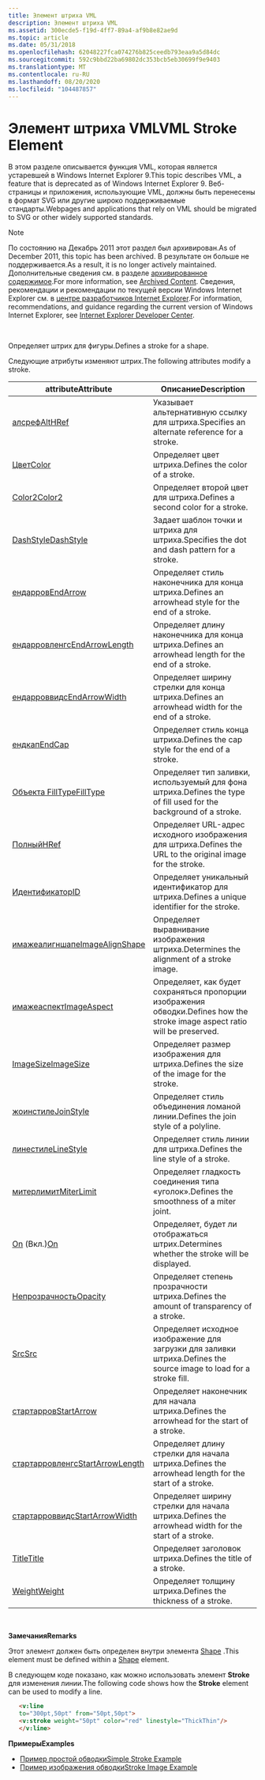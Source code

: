 ```yaml
---
title: Элемент штриха VML
description: Элемент штриха VML
ms.assetid: 300ecde5-f19d-4ff7-89a4-af9b8e82ae9d
ms.topic: article
ms.date: 05/31/2018
ms.openlocfilehash: 62048227fca074276b825ceedb793eaa9a5d84dc
ms.sourcegitcommit: 592c9bbd22ba69802dc353bcb5eb30699f9e9403
ms.translationtype: MT
ms.contentlocale: ru-RU
ms.lasthandoff: 08/20/2020
ms.locfileid: "104487857"
---
```

# <a name="vml-stroke-element"></a><span data-ttu-id="677f7-103">Элемент штриха VML</span><span class="sxs-lookup"><span data-stu-id="677f7-103">VML Stroke Element</span></span>

<span data-ttu-id="677f7-104">В этом разделе описывается функция VML, которая является устаревшей в Windows Internet Explorer 9.</span><span class="sxs-lookup"><span data-stu-id="677f7-104">This topic describes VML, a feature that is deprecated as of Windows Internet Explorer 9.</span></span> <span data-ttu-id="677f7-105">Веб-страницы и приложения, использующие VML, должны быть перенесены в формат SVG или другие широко поддерживаемые стандарты.</span><span class="sxs-lookup"><span data-stu-id="677f7-105">Webpages and applications that rely on VML should be migrated to SVG or other widely supported standards.</span></span>

> [!Note]  
> <span data-ttu-id="677f7-106">По состоянию на Декабрь 2011 этот раздел был архивирован.</span><span class="sxs-lookup"><span data-stu-id="677f7-106">As of December 2011, this topic has been archived.</span></span> <span data-ttu-id="677f7-107">В результате он больше не поддерживается.</span><span class="sxs-lookup"><span data-stu-id="677f7-107">As a result, it is no longer actively maintained.</span></span> <span data-ttu-id="677f7-108">Дополнительные сведения см. в разделе [архивированное содержимое](/previous-versions/windows/internet-explorer/ie-developer/).</span><span class="sxs-lookup"><span data-stu-id="677f7-108">For more information, see [Archived Content](/previous-versions/windows/internet-explorer/ie-developer/).</span></span> <span data-ttu-id="677f7-109">Сведения, рекомендации и рекомендации по текущей версии Windows Internet Explorer см. в [центре разработчиков Internet Explorer](https://msdn.microsoft.com/ie/).</span><span class="sxs-lookup"><span data-stu-id="677f7-109">For information, recommendations, and guidance regarding the current version of Windows Internet Explorer, see [Internet Explorer Developer Center](https://msdn.microsoft.com/ie/).</span></span>

 

<span data-ttu-id="677f7-110">Определяет штрих для фигуры.</span><span class="sxs-lookup"><span data-stu-id="677f7-110">Defines a stroke for a shape.</span></span>

<span data-ttu-id="677f7-111">Следующие атрибуты изменяют штрих.</span><span class="sxs-lookup"><span data-stu-id="677f7-111">The following attributes modify a stroke.</span></span>



| <span data-ttu-id="677f7-112">attribute</span><span class="sxs-lookup"><span data-stu-id="677f7-112">Attribute</span></span>                                                          | <span data-ttu-id="677f7-113">Описание</span><span class="sxs-lookup"><span data-stu-id="677f7-113">Description</span></span>                                                   |
|--------------------------------------------------------------------|---------------------------------------------------------------|
| [<span data-ttu-id="677f7-114">алсреф</span><span class="sxs-lookup"><span data-stu-id="677f7-114">AltHRef</span></span>](althref-attribute--stroke--vml.md)                      | <span data-ttu-id="677f7-115">Указывает альтернативную ссылку для штриха.</span><span class="sxs-lookup"><span data-stu-id="677f7-115">Specifies an alternate reference for a stroke.</span></span>                |
| [<span data-ttu-id="677f7-116">Цвет</span><span class="sxs-lookup"><span data-stu-id="677f7-116">Color</span></span>](color-attribute--stroke--vml.md)                          | <span data-ttu-id="677f7-117">Определяет цвет штриха.</span><span class="sxs-lookup"><span data-stu-id="677f7-117">Defines the color of a stroke.</span></span>                                |
| [<span data-ttu-id="677f7-118">Color2</span><span class="sxs-lookup"><span data-stu-id="677f7-118">Color2</span></span>](color2-attribute--stroke--vml.md)                        | <span data-ttu-id="677f7-119">Определяет второй цвет для штриха.</span><span class="sxs-lookup"><span data-stu-id="677f7-119">Defines a second color for a stroke.</span></span>                          |
| [<span data-ttu-id="677f7-120">DashStyle</span><span class="sxs-lookup"><span data-stu-id="677f7-120">DashStyle</span></span>](msdn-online-vml-dashstyle-attribute.md)               | <span data-ttu-id="677f7-121">Задает шаблон точки и штриха для штриха.</span><span class="sxs-lookup"><span data-stu-id="677f7-121">Specifies the dot and dash pattern for a stroke.</span></span>              |
| [<span data-ttu-id="677f7-122">ендарров</span><span class="sxs-lookup"><span data-stu-id="677f7-122">EndArrow</span></span>](msdn-online-vml-endarrow-attribute.md)                 | <span data-ttu-id="677f7-123">Определяет стиль наконечника для конца штриха.</span><span class="sxs-lookup"><span data-stu-id="677f7-123">Defines an arrowhead style for the end of a stroke.</span></span>           |
| [<span data-ttu-id="677f7-124">ендарровленгс</span><span class="sxs-lookup"><span data-stu-id="677f7-124">EndArrowLength</span></span>](msdn-online-vml-endarrowlength-attribute.md)     | <span data-ttu-id="677f7-125">Определяет длину наконечника для конца штриха.</span><span class="sxs-lookup"><span data-stu-id="677f7-125">Defines an arrowhead length for the end of a stroke.</span></span>          |
| [<span data-ttu-id="677f7-126">ендарроввидс</span><span class="sxs-lookup"><span data-stu-id="677f7-126">EndArrowWidth</span></span>](msdn-online-vml-endarrowwidth-attribute.md)       | <span data-ttu-id="677f7-127">Определяет ширину стрелки для конца штриха.</span><span class="sxs-lookup"><span data-stu-id="677f7-127">Defines an arrowhead width for the end of a stroke.</span></span>           |
| [<span data-ttu-id="677f7-128">ендкап</span><span class="sxs-lookup"><span data-stu-id="677f7-128">EndCap</span></span>](msdn-online-vml-endcap-attribute.md)                     | <span data-ttu-id="677f7-129">Определяет стиль конца штриха.</span><span class="sxs-lookup"><span data-stu-id="677f7-129">Defines the cap style for the end of a stroke.</span></span>                |
| [<span data-ttu-id="677f7-130">Объекта FillType</span><span class="sxs-lookup"><span data-stu-id="677f7-130">FillType</span></span>](msdn-online-vml-filltype-attribute.md)                 | <span data-ttu-id="677f7-131">Определяет тип заливки, используемый для фона штриха.</span><span class="sxs-lookup"><span data-stu-id="677f7-131">Defines the type of fill used for the background of a stroke.</span></span> |
| <span data-ttu-id="677f7-132">[Полный](/previous-versions/windows/internet-explorer/ie-developer/platform-apis/bb229431(v=vs.85))</span><span class="sxs-lookup"><span data-stu-id="677f7-132">[HRef](/previous-versions/windows/internet-explorer/ie-developer/platform-apis/bb229431(v=vs.85))</span></span>    | <span data-ttu-id="677f7-133">Определяет URL-адрес исходного изображения для штриха.</span><span class="sxs-lookup"><span data-stu-id="677f7-133">Defines the URL to the original image for the stroke.</span></span>         |
| [<span data-ttu-id="677f7-134">Идентификатор</span><span class="sxs-lookup"><span data-stu-id="677f7-134">ID</span></span>](id-attribute--stroke--vml.md)                                | <span data-ttu-id="677f7-135">Определяет уникальный идентификатор для штриха.</span><span class="sxs-lookup"><span data-stu-id="677f7-135">Defines a unique identifier for the stroke.</span></span>                   |
| [<span data-ttu-id="677f7-136">имажеалигншапе</span><span class="sxs-lookup"><span data-stu-id="677f7-136">ImageAlignShape</span></span>](msdn-online-vml-imagealignshape-attribute.md)   | <span data-ttu-id="677f7-137">Определяет выравнивание изображения штриха.</span><span class="sxs-lookup"><span data-stu-id="677f7-137">Determines the alignment of a stroke image.</span></span>                   |
| [<span data-ttu-id="677f7-138">имажеаспект</span><span class="sxs-lookup"><span data-stu-id="677f7-138">ImageAspect</span></span>](msdn-online-vml-imageaspect-attribute.md)           | <span data-ttu-id="677f7-139">Определяет, как будет сохраняться пропорции изображения обводки.</span><span class="sxs-lookup"><span data-stu-id="677f7-139">Defines how the stroke image aspect ratio will be preserved.</span></span>  |
| [<span data-ttu-id="677f7-140">ImageSize</span><span class="sxs-lookup"><span data-stu-id="677f7-140">ImageSize</span></span>](msdn-online-vml-imagesize-attribute.md)               | <span data-ttu-id="677f7-141">Определяет размер изображения для штриха.</span><span class="sxs-lookup"><span data-stu-id="677f7-141">Defines the size of the image for the stroke.</span></span>                 |
| [<span data-ttu-id="677f7-142">жоинстиле</span><span class="sxs-lookup"><span data-stu-id="677f7-142">JoinStyle</span></span>](msdn-online-vml-joinstyle-attribute.md)               | <span data-ttu-id="677f7-143">Определяет стиль объединения ломаной линии.</span><span class="sxs-lookup"><span data-stu-id="677f7-143">Defines the join style of a polyline.</span></span>                         |
| [<span data-ttu-id="677f7-144">линестиле</span><span class="sxs-lookup"><span data-stu-id="677f7-144">LineStyle</span></span>](msdn-online-vml-linestyle-attribute.md)               | <span data-ttu-id="677f7-145">Определяет стиль линии для штриха.</span><span class="sxs-lookup"><span data-stu-id="677f7-145">Defines the line style of a stroke.</span></span>                           |
| [<span data-ttu-id="677f7-146">митерлимит</span><span class="sxs-lookup"><span data-stu-id="677f7-146">MiterLimit</span></span>](msdn-online-vml-miterlimit-attribute.md)             | <span data-ttu-id="677f7-147">Определяет гладкость соединения типа «уголок».</span><span class="sxs-lookup"><span data-stu-id="677f7-147">Defines the smoothness of a miter joint.</span></span>                      |
| <span data-ttu-id="677f7-148">[On](on-attribute--stroke--vml.md) (Вкл.)</span><span class="sxs-lookup"><span data-stu-id="677f7-148">[On](on-attribute--stroke--vml.md)</span></span>                                | <span data-ttu-id="677f7-149">Определяет, будет ли отображаться штрих.</span><span class="sxs-lookup"><span data-stu-id="677f7-149">Determines whether the stroke will be displayed.</span></span>              |
| [<span data-ttu-id="677f7-150">Непрозрачность</span><span class="sxs-lookup"><span data-stu-id="677f7-150">Opacity</span></span>](opacity-attribute--stroke--vml.md)                      | <span data-ttu-id="677f7-151">Определяет степень прозрачности штриха.</span><span class="sxs-lookup"><span data-stu-id="677f7-151">Defines the amount of transparency of a stroke.</span></span>               |
| [<span data-ttu-id="677f7-152">Src</span><span class="sxs-lookup"><span data-stu-id="677f7-152">Src</span></span>](src-attribute--stroke--vml.md)                              | <span data-ttu-id="677f7-153">Определяет исходное изображение для загрузки для заливки штриха.</span><span class="sxs-lookup"><span data-stu-id="677f7-153">Defines the source image to load for a stroke fill.</span></span>           |
| [<span data-ttu-id="677f7-154">стартарров</span><span class="sxs-lookup"><span data-stu-id="677f7-154">StartArrow</span></span>](msdn-online-vml-startarrow-attribute.md)             | <span data-ttu-id="677f7-155">Определяет наконечник для начала штриха.</span><span class="sxs-lookup"><span data-stu-id="677f7-155">Defines the arrowhead for the start of a stroke.</span></span>              |
| [<span data-ttu-id="677f7-156">стартарровленгс</span><span class="sxs-lookup"><span data-stu-id="677f7-156">StartArrowLength</span></span>](msdn-online-vml-startarrowlength-attribute.md) | <span data-ttu-id="677f7-157">Определяет длину стрелки для начала штриха.</span><span class="sxs-lookup"><span data-stu-id="677f7-157">Defines the arrowhead length for the start of a stroke.</span></span>       |
| [<span data-ttu-id="677f7-158">стартарроввидс</span><span class="sxs-lookup"><span data-stu-id="677f7-158">StartArrowWidth</span></span>](msdn-online-vml-startarrowwidth-attribute.md)   | <span data-ttu-id="677f7-159">Определяет ширину стрелки для начала штриха.</span><span class="sxs-lookup"><span data-stu-id="677f7-159">Defines the arrowhead width for the start of a stroke.</span></span>        |
| [<span data-ttu-id="677f7-160">Title</span><span class="sxs-lookup"><span data-stu-id="677f7-160">Title</span></span>](title-attribute--stroke--vml.md)                          | <span data-ttu-id="677f7-161">Определяет заголовок штриха.</span><span class="sxs-lookup"><span data-stu-id="677f7-161">Defines the title of a stroke.</span></span>                                |
| [<span data-ttu-id="677f7-162">Weight</span><span class="sxs-lookup"><span data-stu-id="677f7-162">Weight</span></span>](msdn-online-vml-weight-attribute.md)                     | <span data-ttu-id="677f7-163">Определяет толщину штриха.</span><span class="sxs-lookup"><span data-stu-id="677f7-163">Defines the thickness of a stroke.</span></span>                            |



 

<span data-ttu-id="677f7-164">**Замечания**</span><span class="sxs-lookup"><span data-stu-id="677f7-164">**Remarks**</span></span>

<span data-ttu-id="677f7-165">Этот элемент должен быть определен внутри элемента [Shape](shape-element--vml.md) .</span><span class="sxs-lookup"><span data-stu-id="677f7-165">This element must be defined within a [Shape](shape-element--vml.md) element.</span></span>

<span data-ttu-id="677f7-166">В следующем коде показано, как можно использовать элемент **Stroke** для изменения линии.</span><span class="sxs-lookup"><span data-stu-id="677f7-166">The following code shows how the **Stroke** element can be used to modify a line.</span></span>


```HTML
   <v:line
   to="300pt,50pt" from="50pt,50pt">
   <v:stroke weight="50pt" color="red" linestyle="ThickThin"/>
   </v:line>
```



<span data-ttu-id="677f7-167">**Примеры**</span><span class="sxs-lookup"><span data-stu-id="677f7-167">**Examples**</span></span>

-   <span data-ttu-id="677f7-168">[Пример простой обводки](/previous-versions/bb229466(v=vs.85))</span><span class="sxs-lookup"><span data-stu-id="677f7-168">[Simple Stroke Example](/previous-versions/bb229466(v=vs.85))</span></span>
-   <span data-ttu-id="677f7-169">[Пример изображения обводки](/previous-versions/bb229468(v=vs.85))</span><span class="sxs-lookup"><span data-stu-id="677f7-169">[Stroke Image Example](/previous-versions/bb229468(v=vs.85))</span></span>

 

 